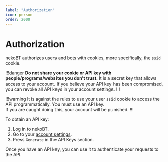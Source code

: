 ```yaml
---
label: "Authorization"
icon: person
order: 2000
---
```

# Authorization

nekoBT authorizes users and bots with cookies, more specifically, the `ssid` cookie.

!!!danger
**Do not share your cookie or API key with people/programs/websites you don't trust.** It is a secret key that allows access to your account.
If you believe your API key has been compromised, you can revoke all API keys in your account settings.
!!!

!!!warning
It is against the rules to use your user `ssid` cookie to access the API programmatically. You must use an API key.<br>
If you are caught doing this, your account will be punished.
!!!

To obtain an API key:
1. Log in to nekoBT.
2. Go to your [account settings](https://nekobt.to/users/@me/edit).
3. Press `Generate` in the API Keys section.

Once you have an API key, you can use it to authenticate your requests to the API.